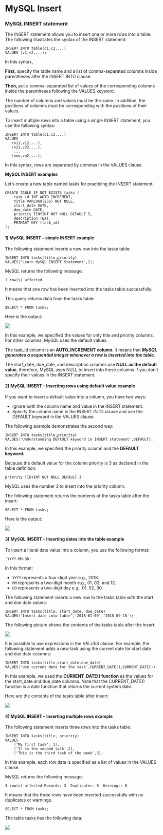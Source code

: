 # MySQL Insert

### MySQL INSERT statement
The INSERT statement allows you to insert one or more rows into a table. The following illustrates the syntax of the INSERT statement:
```
INSERT INTO table(c1,c2,...)
VALUES (v1,v2,...);
```
In this syntax,

**First,** specify the table name and a list of comma-separated columns inside parentheses after the INSERT INTO clause.

**Then,** put a comma-separated list of values of the corresponding columns inside the parentheses following the VALUES keyword.

The number of columns and values must be the same. In addition, the positions of columns must be corresponding with the positions of their values.

To insert multiple rows into a table using a single INSERT statement, you use the following syntax:
```
INSERT INTO table(c1,c2,...)
VALUES 
   (v11,v12,...),
   (v21,v22,...),
    ...
   (vnn,vn2,...);
```
In this syntax, rows are separated by commas in the VALUES clause.

**MySQL INSERT examples**

Let’s create a new table named tasks for practicing the INSERT statement.
```
CREATE TABLE IF NOT EXISTS tasks (
    task_id INT AUTO_INCREMENT,
    title VARCHAR(255) NOT NULL,
    start_date DATE,
    due_date DATE,
    priority TINYINT NOT NULL DEFAULT 3,
    description TEXT,
    PRIMARY KEY (task_id)
);
```
#### 1) MySQL INSERT – simple INSERT example
The following statement inserts a new row into the tasks table:
```
INSERT INTO tasks(title,priority)
VALUES('Learn MySQL INSERT Statement',1);
```
MySQL returns the following message:

`1 row(s) affected`

It means that one row has been inserted into the tasks table successfully.

This query returns data from the tasks table:

`SELECT * FROM tasks;`

Here is the output:

![](https://user-images.githubusercontent.com/25608527/97344812-458acd80-18af-11eb-8948-f446b0196da2.png)

In this example, we specified the values for only title and priority columns. For other columns, MySQL uses the default values.

The task_id column is an **AUTO_INCREMENT column**. It means that ***MySQL generates a sequential integer whenever a row is inserted into the table.***

The start_date, due_date, and description columns use **NULL as the default value**, therefore, MySQL uses NULL to insert into these columns if you don’t specify their values in the INSERT statement.


#### 2) MySQL INSERT – Inserting rows using default value example
If you want to insert a default value into a column, you have two ways:

- Ignore both the column name and value in the INSERT statement.
- Specify the column name in the INSERT INTO clause and use the DEFAULT keyword in the VALUES clause.

The following example demonstrates the second way:
```
INSERT INTO tasks(title,priority)
VALUES('Understanding DEFAULT keyword in INSERT statement',DEFAULT);
```
In this example, we specified the priority column and the  **DEFAULT keyword.**

Because the default value for the column priority is 3 as declared in the table definition:

`priority TINYINT NOT NULL DEFAULT 3`

MySQL uses the number 3 to insert into the priority column.

The following statement returns the contents of the tasks table after the insert:

`SELECT * FROM tasks;`

Here is the output:

![](https://user-images.githubusercontent.com/25608527/97344868-576c7080-18af-11eb-9fc6-0a1a38fb5cfe.png)


#### 3) MySQL INSERT – Inserting dates into the table example
To insert a literal date value into a column, you use the following format:

`'YYYY-MM-DD'`

In this format:

- `YYYY` represents a four-digit year e.g., 2018.
- `MM` represents a two-digit month e.g., 01, 02, and 12.
- `DD` represents a two-digit day e.g., 01, 02, 30.

The following statement inserts a new row to the tasks table with the start and due date values:
```
INSERT INTO tasks(title, start_date, due_date)
VALUES('Insert date into table','2018-01-09','2018-09-15');
```
The following picture shows the contents of the tasks table after the insert:

![](https://user-images.githubusercontent.com/25608527/97344950-7a972000-18af-11eb-8449-c3bf8e6756d8.png)

It is possible to use expressions in the VALUES clause. For example, the following statement adds a new task using the current date for start date and due date columns:
```
INSERT INTO tasks(title,start_date,due_date)
VALUES('Use current date for the task',CURRENT_DATE(),CURRENT_DATE())
```
In this example, we used the **CURRENT_DATE() function** as the values for the start_date and due_date columns. Note that the CURRENT_DATE() function is a date function that returns the current system date.

Here are the contents of the tasks table after insert:

![](https://user-images.githubusercontent.com/25608527/97344957-7c60e380-18af-11eb-929b-03c66dc567bf.png)


#### 4) MySQL INSERT – Inserting multiple rows example
The following statement inserts three rows into the tasks table:
```
INSERT INTO tasks(title, priority)
VALUES
	('My first task', 1),
	('It is the second task',2),
	('This is the third task of the week',3);
```
In this example, each row data is specified as a list of values in the VALUES clause.

MySQL returns the following message:

`3 row(s) affected Records: 3  Duplicates: 0  Warnings: 0`

It means that the three rows have been inserted successfully with no duplicates or warnings.

`SELECT * FROM tasks;`

The table tasks has the following data:

![](https://user-images.githubusercontent.com/25608527/97345049-9c90a280-18af-11eb-969e-719083ecc0de.png)
